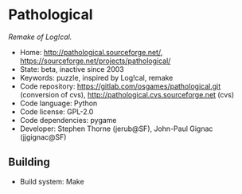 # Pathological

_Remake of Log!cal._

- Home: http://pathological.sourceforge.net/, https://sourceforge.net/projects/pathological/
- State: beta, inactive since 2003
- Keywords: puzzle, inspired by Log!cal, remake
- Code repository: https://gitlab.com/osgames/pathological.git (conversion of cvs), http://pathological.cvs.sourceforge.net (cvs)
- Code language: Python
- Code license: GPL-2.0
- Code dependencies: pygame
- Developer: Stephen Thorne (jerub@SF), John-Paul Gignac (jjgignac@SF)

## Building

- Build system: Make